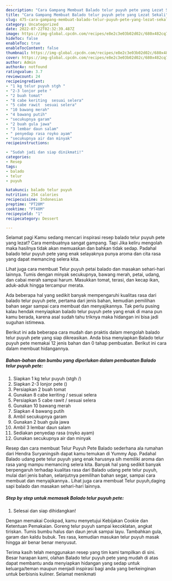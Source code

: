 ```yaml
---
description: "Cara Gampang Membuat Balado telur puyuh pete yang Lezat Sekali"
title: "Cara Gampang Membuat Balado telur puyuh pete yang Lezat Sekali"
slug: 475-cara-gampang-membuat-balado-telur-puyuh-pete-yang-lezat-sekali
category: Uncategorized
date: 2022-07-22T02:32:39.487Z
image: https://img-global.cpcdn.com/recipes/e8e2c3e03b02d02c/680x482cq70/balado-telur-puyuh-pete-foto-resep-utama.jpg
hideToc: false
enableToc: true
enableTocContent: false
thumbnail: https://img-global.cpcdn.com/recipes/e8e2c3e03b02d02c/680x482cq70/balado-telur-puyuh-pete-foto-resep-utama.jpg
cover: https://img-global.cpcdn.com/recipes/e8e2c3e03b02d02c/680x482cq70/balado-telur-puyuh-pete-foto-resep-utama.jpg
author: Admin
authorAv: notfound
ratingvalue: 3.7
reviewcount: 24
recipeingredient:
- "1 kg telur puyuh stgh "
- "2-3 lonjor pete "
- "2 buah tomat"
- "8 cabe keriting  sesuai selera"
- "5 cabe rawit  sesuai selera"
- "10 bawang merah"
- "4 bawang putih"
- "secukupnya garam"
- "2 buah gula jawa"
- "3 lembar daun salam"
- " penyedap rasa royko ayam"
- "secukupnya air dan minyak"
recipeinstructions:

- "Sudah jadi dan siap dinikmati!"
categories:
- Resep
tags:
- balado
- telur
- puyuh

katakunci: balado telur puyuh 
nutrition: 254 calories
recipecuisine: Indonesian
preptime: "PT20M"
cooktime: "PT40M"
recipeyield: "1"
recipecategory: Dessert

---
```



Selamat pagi Kamu sedang mencari inspirasi resep balado telur puyuh pete yang lezat? Cara membuatnya sangat gampang. Tapi Jika keliru mengolah maka hasilnya tidak akan memuaskan dan bahkan tidak sedap. Padahal balado telur puyuh pete yang enak selayaknya punya aroma dan cita rasa yang dapat memancing selera kita.


Lihat juga cara membuat Telur puyuh petai balado dan masakan sehari-hari lainnya. Tumis dengan minyak secukupnya, bawang merah, petai, udang, dan cabai merah sampai harum. Masukkan tomat, terasi, dan kecap ikan, aduk-aduk hingga tercampur merata.

Ada beberapa hal yang sedikit banyak mempengaruhi kualitas rasa dari balado telur puyuh pete, pertama dari jenis bahan, kemudian pemilihan bahan segar sampai cara membuat dan menyajikannya. Tak perlu pusing kalau hendak menyiapkan balado telur puyuh pete yang enak di mana pun kamu berada, karena asal sudah tahu triknya maka hidangan ini bisa jadi suguhan istimewa.


Berikut ini ada beberapa cara mudah dan praktis dalam mengolah balado telur puyuh pete yang siap dikreasikan. Anda bisa menyiapkan Balado telur puyuh pete memakai 12 jenis bahan dan 0 tahap pembuatan. Berikut ini cara dalam membuat hidangannya.

<!--inarticleads1-->

##### Bahan-bahan dan bumbu yang diperlukan dalam pembuatan Balado telur puyuh pete:

1. Siapkan 1 kg telur puyuh (stgh /)
1. Siapkan 2-3 lonjor pete ()
1. Persiapkan 2 buah tomat
1. Gunakan 8 cabe keriting / sesuai selera
1. Persiapkan 5 cabe rawit / sesuai selera
1. Gunakan 10 bawang merah
1. Siapkan 4 bawang putih
1. Ambil secukupnya garam
1. Gunakan 2 buah gula jawa
1. Ambil 3 lembar daun salam
1. Sediakan  penyedap rasa (royko ayam)
1. Gunakan secukupnya air dan minyak


Resep dan cara membuat Telur Puyuh Pete Balado sederhana ala rumahan dari Hendra Suryaningsih dapat kamu temukan di Yummy App. Padahal Balado udang pete telur puyuh yang enak harusnya sih memiliki aroma dan rasa yang mampu memancing selera kita. Banyak hal yang sedikit banyak berpengaruh terhadap kualitas rasa dari Balado udang pete telur puyuh, mulai dari jenis bahan, selanjutnya pemilihan bahan segar, sampai cara membuat dan menyajikannya.. Lihat juga cara membuat Telur puyuh,daging sapi balado dan masakan sehari-hari lainnya. 

<!--inarticleads2-->

##### Step by step untuk memasak Balado telur puyuh pete:


1. Selesai dan siap dihidangkan!

Dengan memakai Cookpad, kamu menyetujui Kebijakan Cookie dan Ketentuan Pemakaian. Goreng telur puyuh sampai kecoklatan, angkat tiriskan. Tumis bumbu halus dan daun jeruk sampai layu. Tambahkan gula, garam dan kaldu bubuk. Tes rasa, kemudian masukan telur puyuh masak hingga air benar benar menyusut. 

Terima kasih telah menggunakan resep yang tim kami tampilkan di sini. Besar harapan kami, olahan Balado telur puyuh pete yang mudah di atas dapat membantu anda menyiapkan hidangan yang sedap untuk keluarga/teman maupun menjadi inspirasi bagi anda yang berkeinginan untuk berbisnis kuliner. Selamat menikmati

